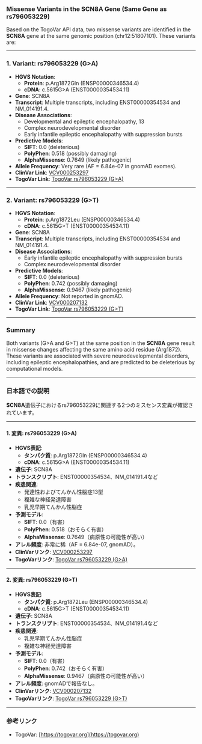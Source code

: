 ### Missense Variants in the SCN8A Gene (Same Gene as rs796053229)

Based on the TogoVar API data, two missense variants are identified in the **SCN8A** gene at the same genomic position (chr12:51807101). These variants are:

---

### 1. Variant: **rs796053229 (G>A)**
- **HGVS Notation**:
  - **Protein**: p.Arg1872Gln (ENSP00000346534.4)
  - **cDNA**: c.5615G>A (ENST00000354534.11)
- **Gene**: SCN8A
- **Transcript**: Multiple transcripts, including ENST00000354534 and NM_014191.4.
- **Disease Associations**:
  - Developmental and epileptic encephalopathy, 13
  - Complex neurodevelopmental disorder
  - Early infantile epileptic encephalopathy with suppression bursts
- **Predictive Models**:
  - **SIFT**: 0.0 (deleterious)
  - **PolyPhen**: 0.518 (possibly damaging)
  - **AlphaMissense**: 0.7649 (likely pathogenic)
- **Allele Frequency**: Very rare (AF = 6.84e-07 in gnomAD exomes).
- **ClinVar Link**: [VCV000253297](https://www.ncbi.nlm.nih.gov/clinvar/variation/253297)
- **TogoVar Link**: [TogoVar rs796053229 (G>A)](https://togovar.org/variant/12-51807101-G-A)

---

### 2. Variant: **rs796053229 (G>T)**
- **HGVS Notation**:
  - **Protein**: p.Arg1872Leu (ENSP00000346534.4)
  - **cDNA**: c.5615G>T (ENST00000354534.11)
- **Gene**: SCN8A
- **Transcript**: Multiple transcripts, including ENST00000354534 and NM_014191.4.
- **Disease Associations**:
  - Early infantile epileptic encephalopathy with suppression bursts
  - Complex neurodevelopmental disorder
- **Predictive Models**:
  - **SIFT**: 0.0 (deleterious)
  - **PolyPhen**: 0.742 (possibly damaging)
  - **AlphaMissense**: 0.9467 (likely pathogenic)
- **Allele Frequency**: Not reported in gnomAD.
- **ClinVar Link**: [VCV000207132](https://www.ncbi.nlm.nih.gov/clinvar/variation/207132)
- **TogoVar Link**: [TogoVar rs796053229 (G>T)](https://togovar.org/variant/12-51807101-G-T)

---

### Summary
Both variants (G>A and G>T) at the same position in the **SCN8A** gene result in missense changes affecting the same amino acid residue (Arg1872). These variants are associated with severe neurodevelopmental disorders, including epileptic encephalopathies, and are predicted to be deleterious by computational models.

---

### 日本語での説明
**SCN8A**遺伝子におけるrs796053229に関連する2つのミスセンス変異が確認されています。

---

#### 1. 変異: **rs796053229 (G>A)**
- **HGVS表記**:
  - **タンパク質**: p.Arg1872Gln (ENSP00000346534.4)
  - **cDNA**: c.5615G>A (ENST00000354534.11)
- **遺伝子**: SCN8A
- **トランスクリプト**: ENST00000354534、NM_014191.4など
- **疾患関連**:
  - 発達性およびてんかん性脳症13型
  - 複雑な神経発達障害
  - 乳児早期てんかん性脳症
- **予測モデル**:
  - **SIFT**: 0.0（有害）
  - **PolyPhen**: 0.518（おそらく有害）
  - **AlphaMissense**: 0.7649（病原性の可能性が高い）
- **アレル頻度**: 非常に稀（AF = 6.84e-07, gnomAD）。
- **ClinVarリンク**: [VCV000253297](https://www.ncbi.nlm.nih.gov/clinvar/variation/253297)
- **TogoVarリンク**: [TogoVar rs796053229 (G>A)](https://togovar.org/variant/12-51807101-G-A)

---

#### 2. 変異: **rs796053229 (G>T)**
- **HGVS表記**:
  - **タンパク質**: p.Arg1872Leu (ENSP00000346534.4)
  - **cDNA**: c.5615G>T (ENST00000354534.11)
- **遺伝子**: SCN8A
- **トランスクリプト**: ENST00000354534、NM_014191.4など
- **疾患関連**:
  - 乳児早期てんかん性脳症
  - 複雑な神経発達障害
- **予測モデル**:
  - **SIFT**: 0.0（有害）
  - **PolyPhen**: 0.742（おそらく有害）
  - **AlphaMissense**: 0.9467（病原性の可能性が高い）
- **アレル頻度**: gnomADで報告なし。
- **ClinVarリンク**: [VCV000207132](https://www.ncbi.nlm.nih.gov/clinvar/variation/207132)
- **TogoVarリンク**: [TogoVar rs796053229 (G>T)](https://togovar.org/variant/12-51807101-G-T)

---

### 参考リンク
- TogoVar: [https://togovar.org](https://togovar.org)